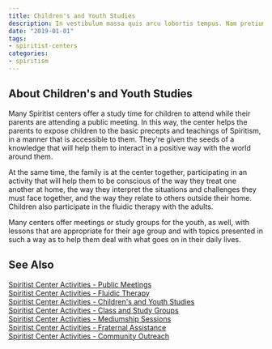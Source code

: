 ```yaml
---
title: Children's and Youth Studies
description: In vestibulum massa quis arcu lobortis tempus. Nam pretium arcu in odio vulputate luctus.
date: "2019-01-01"
tags:
- spiritist-centers
categories:
- spiritism
---
```


## About Children's and Youth Studies

Many Spiritist centers offer a study time for children to attend while their parents are attending a public meeting. In this way, the center helps the parents to expose children to the basic precepts and teachings of Spiritism, in a manner that is accessible to them. They're given the seeds of a knowledge that will help them to interact in a positive way with the world around them.

At the same time, the family is at the center together, participating in an activity that will help them to be conscious of the way they treat one another at home, the way they interpret the situations and challenges they must face together, and the way they relate to others outside their home. Children also participate in the fluidic therapy with the adults.

Many centers offer meetings or study groups for the youth, as well, with lessons that are appropriate for their age group and with topics presented in such a way as to help them deal with what goes on in their daily lives.  


## See Also
[Spiritist Center Activities - Public Meetings](public-meetings)  
[Spiritist Center Activities - Fluidic Therapy](fluidic-therapy)  
[Spiritist Center Activities - Children's and Youth Studies](children-youth-studies)  
[Spiritist Center Activities - Class and Study Groups](study-groups)  
[Spiritist Center Activities - Mediumship Sessions](mediumship-sessions)  
[Spiritist Center Activities - Fraternal Assistance](fraternal-assistance)  
[Spiritist Center Activities - Community Outreach](community-outreach) 

